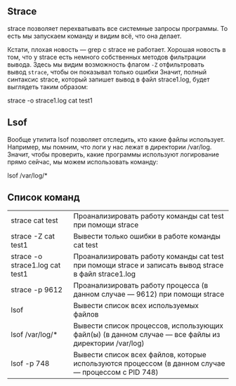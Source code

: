 ## **Strace**

strace позволяет перехватывать все системные запросы программы. То есть мы запускаем команду и видим всё, что она делает.

Кстати, плохая новость — grep с strace не работает.
Хорошая новость в том, что у strace есть немного собственных методов фильтрации вывода.
Здесь мы видим возможность флагом `-Z` отфильтровать вывод `strace`, чтобы он показывал только ошибки
Значит, полный синтаксис strace, который запишет вывод в файл strace1.log, будет выглядеть таким образом:

strace -o strace1.log cat test1

## **Lsof**

Вообще утилита lsof позволяет отследить, кто какие файлы использует. Например, мы помним, что логи у нас лежат в директории /var/log. Значит, чтобы проверить, какие программы используют логирование прямо сейчас, мы можем использовать команду:

lsof /var/log/*

## **Список команд**

|   |   |
|---|---|
|strace cat test|Проанализировать работу команды cat test при помощи strace|
|strace -Z cat test1|Вывести только ошибки в работе команды cat test|
|strace -o strace1.log cat test1|Проанализировать работу команды cat test при помощи strace и записать вывод strace в файл strace1.log|
|strace -p 9612|Проанализировать работу процесса (в данном случае — 9612) при помощи strace|
|lsof|Вывести список всех используемых файлов|
|lsof /var/log/*|Вывести список процессов, использующих файл(ы) (в данном случае — все файлы из директории /var/log)|
|lsof -p 748|Вывести список всех файлов, которые используются процессом (в данном случае— процессом с PID 748)|